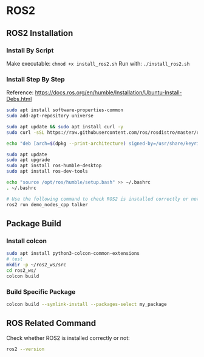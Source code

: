 # ROS2

## ROS2 Installation

### Install By Script
Make executable:
`chmod +x install_ros2.sh`
Run with:
`./install_ros2.sh`

### Install Step By Step
Reference: https://docs.ros.org/en/humble/Installation/Ubuntu-Install-Debs.html
```sh
sudo apt install software-properties-common
sudo add-apt-repository universe

sudo apt update && sudo apt install curl -y
sudo curl -sSL https://raw.githubusercontent.com/ros/rosdistro/master/ros.key -o /usr/share/keyrings/ros-archive-keyring.gpg

echo "deb [arch=$(dpkg --print-architecture) signed-by=/usr/share/keyrings/ros-archive-keyring.gpg] http://packages.ros.org/ros2/ubuntu $(. /etc/os-release && echo $UBUNTU_CODENAME) main" | sudo tee /etc/apt/sources.list.d/ros2.list > /dev/null

sudo apt update
sudo apt upgrade
sudo apt install ros-humble-desktop
sudo apt install ros-dev-tools

echo "source /opt/ros/humble/setup.bash" >> ~/.bashrc
. ~/.bashrc

# Use the following command to check ROS2 is installed correctly or not
ros2 run demo_nodes_cpp talker
```

## Package Build

### Install colcon
```sh
sudo apt install python3-colcon-common-extensions
# test
mkdir -p ~/ros2_ws/src
cd ros2_ws/
colcon build
```

### Build Specific Package
```sh
colcon build --symlink-install --packages-select my_package
```

## ROS Related Command
Check whether ROS2 is installed correctly or not:
```sh
ros2 --version
```
